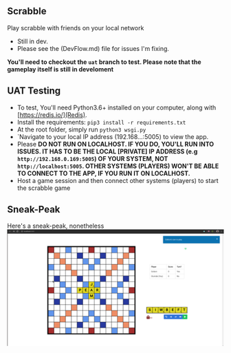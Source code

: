 ## Scrabble
Play scrabble with friends on your local network

* Still in dev.
* Please see the (DevFlow.md) file for issues I'm fixing.

**You'll need to checkout the `uat` branch to test. Please note that the gameplay itself is still in develoment**

## UAT Testing
- To test, You'll need Python3.6+ installed on your computer, along with [https://redis.io/](Redis).  
- Install the requirements: `pip3 install -r requirements.txt` 
- At the root folder, simply run `python3 wsgi.py`
- `Navigate to your local IP address (192.168...:5005) to view the app. 
- Please **DO NOT RUN ON LOCALHOST. IF YOU DO, YOU'LL RUN INTO ISSUES. IT HAS TO BE THE LOCAL [PRIVATE] IP ADDRESS (e.g `http://192.168.0.169:5005`) OF YOUR SYSTEM, NOT `http://localhost:5005`. OTHER SYSTEMS (PLAYERS) WON'T BE ABLE TO CONNECT TO THE APP, IF YOU RUN IT ON LOCALHOST.** 
- Host a game session and then connect other systems (players) to start the scrabble game

## Sneak-Peak
Here's a sneak-peak, nonetheless
![](screenshot.png)
